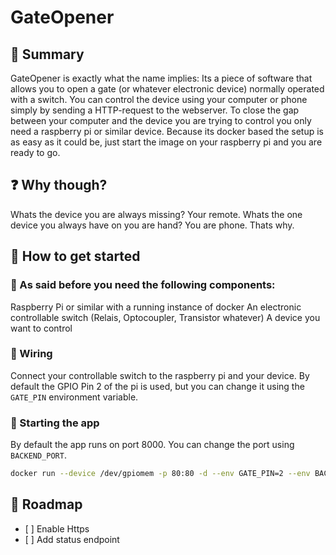 # GateOpener
## 🔐 Summary
GateOpener is exactly what the name implies: Its a piece of software that allows you to open a gate (or whatever electronic device) normally operated with a switch. You can control the device using your computer or phone simply by sending a HTTP-request to the webserver. To close the gap between your computer and the device you are trying to control you only need a raspberry pi or similar device. Because its docker based the setup is as easy as it could be, just start the image on your raspberry pi and you are ready to go.

## ❓ Why though?
Whats the device you are always missing? Your remote. Whats the one device you always have on you are hand? You are phone. Thats why.

## 🔌 How to get started
### 🛒 As said before you need the following components:
Raspberry Pi or similar with a running instance of docker
An electronic controllable switch (Relais, Optocoupler, Transistor whatever)
A device you want to control
### 📡 Wiring
Connect your controllable switch to the raspberry pi and your device. By default the GPIO Pin 2 of the pi is used, but you can change it using the `GATE_PIN` environment variable.

### 🏁 Starting the app
By default the app runs on port 8000. You can change the port using `BACKEND_PORT`.
```bash
docker run --device /dev/gpiomem -p 80:80 -d --env GATE_PIN=2 --env BACKEND_PORT=80 gate_opener:0.0.1
```
## 🚧 Roadmap
- [ ] Enable Https
- [ ] Add status endpoint

